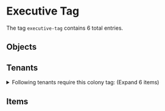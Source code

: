# Executive Tag

The tag `executive-tag` contains 6 total entries.

## Objects

## Tenants

<details><summary>Following tenants require this colony tag: (Expand 6 items)</summary>

- [Alta Representative](https://ceterai.github.io/MyEnternia/Wiki/AltaRepresentative)
- [Alta Administrator](https://ceterai.github.io/MyEnternia/Wiki/AltaAdministrator)
- [Alta Executive](https://ceterai.github.io/MyEnternia/Wiki/AltaExecutive)
- [Alta Official](https://ceterai.github.io/MyEnternia/Wiki/AltaOfficial)
- [Alta Security Commander](https://ceterai.github.io/MyEnternia/Wiki/AltaSecurityCommander)
- [EDS Commander](https://ceterai.github.io/MyEnternia/Wiki/EDSCommander)

</details>

## Items
